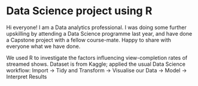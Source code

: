 # Data Science project using R

Hi everyone!
I am a Data analytics professional. I was doing some further upskilling by attending a Data Science programme last year, and have done a Capstone project with a fellow course-mate. Happy to share with everyone what we have done.

We used R to investigate the factors influencing view-completion rates of streamed shows.
Dataset is from Kaggle; applied the usual Data Science workflow:
  Import -> Tidy and Transform -> Visualise our Data -> Model -> Interpret Results
